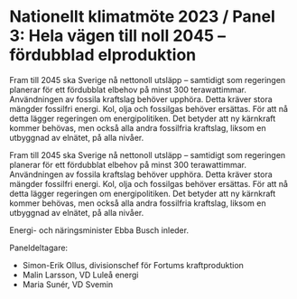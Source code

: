 # Nationellt klimatmöte 2023 / Panel 3: Hela vägen till noll 2045 – fördubblad elproduktion

Fram till 2045 ska Sverige nå nettonoll utsläpp – samtidigt som regeringen planerar för ett fördubblat elbehov på minst 300 terawattimmar. Användningen av fossila kraftslag behöver upphöra. Detta kräver stora mängder fossilfri energi. Kol, olja och fossilgas behöver ersättas. För att nå detta lägger regeringen om energipolitiken. Det betyder att ny kärnkraft kommer behövas, men också alla andra fossilfria kraftslag, liksom en utbyggnad av elnätet, på alla nivåer.

Fram till 2045 ska Sverige nå nettonoll utsläpp – samtidigt som regeringen planerar för ett fördubblat elbehov på minst 300 terawattimmar. Användningen av fossila kraftslag behöver upphöra. Detta kräver stora mängder fossilfri energi. Kol, olja och fossilgas behöver ersättas. För att nå detta lägger regeringen om energipolitiken. Det betyder att ny kärnkraft kommer behövas, men också alla andra fossilfria kraftslag, liksom en utbyggnad av elnätet, på alla nivåer.

Energi- och näringsminister Ebba Busch inleder.

Paneldeltagare:

* Simon-Erik Ollus, divisionschef för Fortums kraftproduktion
* Malin Larsson, VD Luleå energi
* Maria Sunér, VD Svemin
